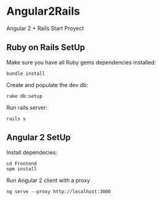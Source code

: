 # Angular2Rails
Angular 2 + Rails Start Proyect

## Ruby on Rails SetUp

Make sure you have all Ruby gems dependencies installed:

    bundle install

Create and populate the dev db:

    rake db:setup

Run rails server:

    rails s

## Angular 2 SetUp

Install dependecies:

    cd Frontend
    npm install

Run Angular 2 client with a proxy

    ng serve --proxy http://localhost:3000


